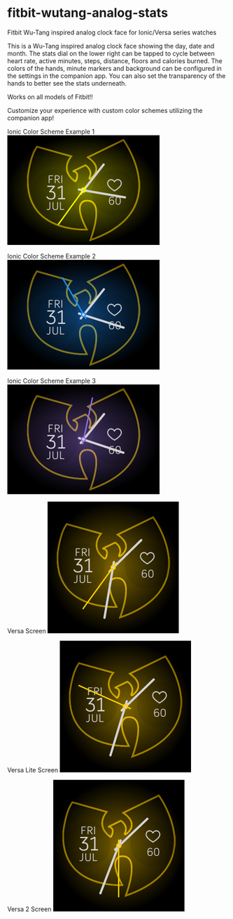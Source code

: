 # fitbit-wutang-analog-stats
Fitbit Wu-Tang inspired analog clock face for Ionic/Versa series watches

This is a Wu-Tang inspired analog clock face showing the day, date and month. The stats dial on the lower right can be tapped to cycle between heart rate, active minutes, steps, distance, floors and calories burned. The colors of the hands, minute markers and background can be configured in the settings in the companion app. You can also set the transparency of the hands to better see the stats underneath.

Works on all models of Fitbit!!

Customize your experience with custom color schemes utilizing the companion app!

Ionic Color Scheme Example 1
![Ionic Color Scheme Example 1](/wutang-analog-stats-screenshot.png?raw=true "Fitbit Ionic Screenshot")

Ionic Color Scheme Example 2
![Ionic Color Scheme Example 2](/wutang-analog-stats-screenshot-2.png?raw=true "Fitbit Ionic Screenshot")

Ionic Color Scheme Example 3
![Ionic Color Scheme Example 3](/wutang-analog-stats-screenshot-3.png?raw=true "Fitbit Ionic Screenshot")

Versa Screen
![Versa Screen](/wutang-analog-stats-screenshot-versa.png?raw=true "Fitbit Versa Screenshot")

Versa Lite Screen
![Versa Lite Screen](/wutang-analog-stats-screenshot-versa-lite.png?raw=true "Fitbit Versa Lite Screenshot")

Versa 2 Screen
![Versa 2 Screen](/wutang-analog-stats-screenshot-versa-2.png?raw=true "Fitbit Versa 2 Screenshot")
